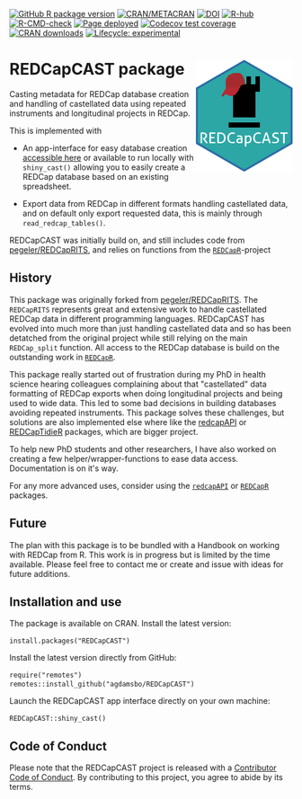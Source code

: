 <!-- badges: start -->

[![GitHub R package version](https://img.shields.io/github/r-package/v/agdamsbo/REDCapCAST)](https://github.com/agdamsbo/REDCapCAST) [![CRAN/METACRAN](https://img.shields.io/cran/v/REDCapCAST)](https://CRAN.R-project.org/package=REDCapCAST) [![DOI](https://zenodo.org/badge/DOI/10.5281/zenodo.8013984.svg)](https://doi.org/10.5281/zenodo.8013984) [![R-hub](https://github.com/agdamsbo/REDCapCAST/actions/workflows/rhub.yaml/badge.svg)](https://github.com/agdamsbo/REDCapCAST/actions/workflows/rhub.yaml) [![R-CMD-check](https://github.com/agdamsbo/REDCapCAST/actions/workflows/R-CMD-check.yaml/badge.svg)](https://github.com/agdamsbo/REDCapCAST/actions/workflows/R-CMD-check.yaml) [![Page deployed](https://github.com/agdamsbo/REDCapCAST/actions/workflows/pages/pages-build-deployment/badge.svg)](https://github.com/agdamsbo/REDCapCAST/actions/workflows/pages/pages-build-deployment) [![Codecov test coverage](https://codecov.io/gh/agdamsbo/REDCapCAST/branch/master/graph/badge.svg)](https://app.codecov.io/gh/agdamsbo/REDCapCAST?branch=master) [![CRAN downloads](https://cranlogs.r-pkg.org/badges/grand-total/REDCapCAST)](https://cran.r-project.org/package=REDCapCAST) [![Lifecycle: experimental](https://img.shields.io/badge/lifecycle-experimental-orange.svg)](https://lifecycle.r-lib.org/articles/stages.html)

<!-- badges: end -->

# REDCapCAST package <img src="man/figures/logo.png" align="right"/>

Casting metadata for REDCap database creation and handling of castellated data using repeated instruments and longitudinal projects in REDCap.

This is implemented with

-   An app-interface for easy database creation [accessible here](https://agdamsbo.shinyapps.io/redcapcast/) or available to run locally with `shiny_cast()` allowing you to easily create a REDCap database based on an existing spreadsheet.

-   Export data from REDCap in different formats handling castellated data, and on default only export requested data, this is mainly through `read_redcap_tables()`.

REDCapCAST was initially build on, and still includes code from [pegeler/REDCapRITS](https://github.com/pegeler/REDCapRITS), and relies on functions from the [`REDCapR`](https://ouhscbbmc.github.io/REDCapR/)-project

## History

This package was originally forked from [pegeler/REDCapRITS](https://github.com/pegeler/REDCapRITS). The `REDCapRITS` represents great and extensive work to handle castellated REDCap data in different programming languages. REDCapCAST has evolved into much more than just handling castellated data and so has been detatched from the original project while still relying on the main `REDCap_split` function. All access to the REDCap database is build on the outstanding work in [`REDCapR`](#0).

This package really started out of frustration during my PhD in health science hearing colleagues complaining about that "castellated" data formatting of REDCap exports when doing longitudinal projects and being used to wide data. This led to some bad decisions in building databases avoiding repeated instruments. This package solves these challenges, but solutions are also implemented else where like the [redcapAPI](https://github.com/vubiostat/redcapAPI) or [REDCapTidieR](https://github.com/CHOP-CGTInformatics/REDCapTidieR) packages, which are bigger project.

To help new PhD students and other researchers, I have also worked on creating a few helper/wrapper-functions to ease data access. Documentation is on it's way.

For any more advanced uses, consider using the [`redcapAPI`](https://github.com/vubiostat/redcapAPI) or [`REDCapR`](https://ouhscbbmc.github.io/REDCapR/) packages.

## Future

The plan with this package is to be bundled with a Handbook on working with REDCap from R. This work is in progress but is limited by the time available. Please feel free to contact me or create and issue with ideas for future additions.

## Installation and use

The package is available on CRAN. Install the latest version:

```         
install.packages("REDCapCAST")
```

Install the latest version directly from GitHub:

```         
require("remotes")
remotes::install_github("agdamsbo/REDCapCAST")
```

Launch the REDCapCAST app interface directly on your own machine:

```         
REDCapCAST::shiny_cast()
```

## Code of Conduct

Please note that the REDCapCAST project is released with a [Contributor Code of Conduct](https://agdamsbo.github.io/REDCapCAST/CODE_OF_CONDUCT.html). By contributing to this project, you agree to abide by its terms.
